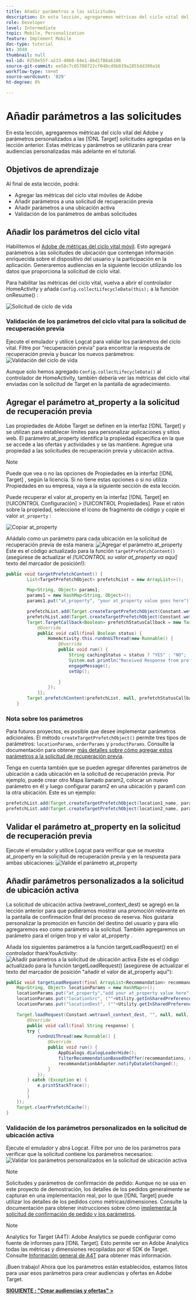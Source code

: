 ```yaml
---
title: Añadir parámetros a las solicitudes
description: En esta lección, agregaremos métricas del ciclo vital del Adobe y parámetros personalizados a las solicitudes de Target que se agregaron en la lección anterior. Estas métricas y parámetros se utilizarán para crear audiencias personalizadas más adelante en el tutorial.
role: Developer
level: Intermediate
topic: Mobile, Personalization
feature: Implement Mobile
doc-type: tutorial
kt: 3040
thumbnail: null
exl-id: 0250e55f-a233-4060-84e1-86d1f88a6106
source-git-commit: ee58c7c85708722cf040cd9b039a2855dd390a16
workflow-type: tm+mt
source-wordcount: '829'
ht-degree: 0%

---
```


# Añadir parámetros a las solicitudes

En esta lección, agregaremos métricas del ciclo vital del Adobe y parámetros personalizados a las [!DNL Target] solicitudes agregadas en la lección anterior. Estas métricas y parámetros se utilizarán para crear audiencias personalizadas más adelante en el tutorial.

## Objetivos de aprendizaje

Al final de esta lección, podrá:

* Agregar las métricas del ciclo vital móviles de Adobe
* Añadir parámetros a una solicitud de recuperación previa
* Añadir parámetros a una ubicación activa
* Validación de los parámetros de ambas solicitudes

## Añadir los parámetros del ciclo vital

Habilitemos el [Adobe de métricas del ciclo vital móvil](https://experienceleague.adobe.com/docs/mobile-services/android/metrics.html?lang=en). Esto agregará parámetros a las solicitudes de ubicación que contengan información enriquecida sobre el dispositivo del usuario y la participación en la aplicación. Generaremos audiencias en la siguiente lección utilizando los datos que proporciona la solicitud de ciclo vital.

Para habilitar las métricas del ciclo vital, vuelva a abrir el controlador HomeActivity y añada `Config.collectLifecycleData(this);` a la función onResume() :

![Solicitud de ciclo de vida](assets/lifecycle_code.jpg)

### Validación de los parámetros del ciclo vital para la solicitud de recuperación previa

Ejecute el emulador y utilice Logcat para validar los parámetros del ciclo vital. Filtre por &quot;recuperación previa&quot; para encontrar la respuesta de recuperación previa y buscar los nuevos parámetros:
![Validación del ciclo de vida](assets/lifecycle_validation.jpg)

Aunque solo hemos agregado `Config.collectLifecycleData()` al controlador de HomeActivity, también debería ver las métricas del ciclo vital enviadas con la solicitud de Target en la pantalla de agradecimiento.

## Agregar el parámetro at_property a la solicitud de recuperación previa

Las propiedades de Adobe Target se definen en la interfaz [!DNL Target] y se utilizan para establecer límites para personalizar aplicaciones y sitios web. El parámetro at_property identifica la propiedad específica en la que se accede a las ofertas y actividades y se las mantiene. Agregue una propiedad a las solicitudes de recuperación previa y ubicación activa.

>[!NOTE]
>
>Puede que vea o no las opciones de Propiedades en la interfaz [!DNL Target] , según la licencia. Si no tiene estas opciones o si no utiliza Propiedades en su empresa, vaya a la siguiente sección de esta lección.

Puede recuperar el valor at_property en la interfaz [!DNL Target] en [!UICONTROL Configuración] > [!UICONTROL Propiedades].  Pase el ratón sobre la propiedad, seleccione el icono de fragmento de código y copie el valor `at_property` :

![Copiar at_property](assets/at_property_interface.jpg)

Añádalo como un parámetro para cada ubicación en la solicitud de recuperación previa de esta manera:
![Agregar el parámetro at_property](assets/params_at_property.jpg)
Este es el código actualizado para la función `targetPrefetchContent()` (asegúrese de actualizar el _[!UICONTROL su valor at_property va aquí]_ texto del marcador de posición!):

```java
public void targetPrefetchContent() {
        List<TargetPrefetchObject> prefetchList = new ArrayList<>();

        Map<String, Object> params1;
        params1 = new HashMap<String, Object>();
        params1.put("at_property", "your at_property value goes here");

        prefetchList.add(Target.createTargetPrefetchObject(Constant.wetravel_engage_home, params1));
        prefetchList.add(Target.createTargetPrefetchObject(Constant.wetravel_engage_search, params1));
        Target.TargetCallback<Boolean> prefetchStatusCallback = new Target.TargetCallback<Boolean>() {
            @Override
            public void call(final Boolean status) {
                HomeActivity.this.runOnUiThread(new Runnable() {
                    @Override
                    public void run() {
                        String cachingStatus = status ? "YES" : "NO";
                        System.out.println("Received Response from prefetch : " + cachingStatus);
                        engageMessage();
                        setUp();

                    }
                });
            }};
        Target.prefetchContent(prefetchList, null, prefetchStatusCallback);
    }
```

### Nota sobre los parámetros

Para futuros proyectos, es posible que desee implementar parámetros adicionales. El método `createTargetPrefetchObject()` permite tres tipos de parámetros: `locationParams`, `orderParams` y `productParams`. Consulte la documentación para obtener [más detalles sobre cómo agregar estos parámetros a la solicitud de recuperación previa](https://experienceleague.adobe.com/docs/mobile-services/android/target-android/c-mob-target-prefetch-android.html?lang=en).

Tenga en cuenta también que se pueden agregar diferentes parámetros de ubicación a cada ubicación en la solicitud de recuperación previa. Por ejemplo, puede crear otro Mapa llamado param2, colocar un nuevo parámetro en él y luego configurar param2 en una ubicación y param1 con la otra ubicación. Este es un ejemplo:

```java
prefetchList.add(Target.createTargetPrefetchObject(location1_name, params1);
prefetchList.add(Target.createTargetPrefetchObject(location2_name, params2);
```

## Validar el parámetro at_property en la solicitud de recuperación previa

Ejecute el emulador y utilice Logcat para verificar que se muestra at_property en la solicitud de recuperación previa y en la respuesta para ambas ubicaciones:
![Valide el parámetro at_property](assets/parameters_at_property_validation.jpg)

## Añadir parámetros personalizados a la solicitud de ubicación activa

La solicitud de ubicación activa (wetravel_context_dest) se agregó en la lección anterior para que pudiéramos mostrar una promoción relevante en la pantalla de confirmación final del proceso de reserva. Nos gustaría personalizar la promoción en función del destino del usuario y para ello agregaremos eso como parámetro a la solicitud. También agregaremos un parámetro para el origen trop y el valor at_property .

Añada los siguientes parámetros a la función targetLoadRequest() en el controlador thankYouActivity:
![Añadir parámetros a la solicitud de ubicación activa](assets/parameters_live_location.jpg)
Este es el código actualizado para la función targetLoadRequest() (asegúrese de actualizar el texto del marcador de posición &quot;añadir el valor de at_property aquí&quot;):

```java
public void targetLoadRequest(final ArrayList<Recommandation> recommandations) {
    Map<String, Object> locationParams = new HashMap<>();
    locationParams.put("at_property","add your at_property value here");
    locationParams.put("locationSrc", (""+Utility.getInSharedPreference(ThankYouActivity.this,Constant.departure,"")));
    locationParams.put("locationDest", (""+Utility.getInSharedPreference(ThankYouActivity.this,Constant.destination,"")));

    Target.loadRequest(Constant.wetravel_context_dest, "", null, null, locationParams, new Target.TargetCallback<String>() {
        @Override
        public void call(final String response) {
        try {
            runOnUiThread(new Runnable() {
                @Override
                public void run() {
                    AppDialogs.dialogLoaderHide();
                    filterRecommendationBasedOnOffer(recommandations, response);
                    recommandationbAdapter.notifyDataSetChanged();
                }
            });
        } catch (Exception e) {
            e.printStackTrace();
        }
        }
    });
    Target.clearPrefetchCache();
}
```

### Validación de los parámetros personalizados en la solicitud de ubicación activa

Ejecute el emulador y abra Logcat. Filtre por uno de los parámetros para verificar que la solicitud contiene los parámetros necesarios:
![Validar los parámetros personalizados en la solicitud de ubicación activa](assets/parameters_live_location_validation.jpg)

>[!NOTE]
>
>Solicitudes y parámetros de confirmación de pedido: Aunque no se usa en este proyecto de demostración, los detalles de los pedidos generalmente se capturan en una implementación real, por lo que [!DNL Target] puede utilizar los detalles de los pedidos como métricas/dimensiones. Consulte la documentación para obtener instrucciones sobre cómo [implementar la solicitud de confirmación de pedido y los parámetros](https://experienceleague.adobe.com/docs/mobile-services/android/target-android/c-target-methods.html?lang=en).

>[!NOTE]
>
>Analytics for Target (A4T): Adobe Analytics se puede configurar como fuente de informes para [!DNL Target]. Esto permite ver en Adobe Analytics todas las métricas y dimensiones recopiladas por el SDK de Target. Consulte [Información general de A4T](https://experienceleague.adobe.com/docs/target/using/integrate/a4t/a4t.html?lang=en) para obtener más información.

¡Buen trabajo! Ahora que los parámetros están establecidos, estamos listos para usar esos parámetros para crear audiencias y ofertas en Adobe Target.

**[SIGUIENTE : &quot;Crear audiencias y ofertas&quot; >](create-audiences-and-offers.md)**
